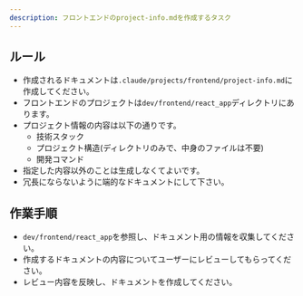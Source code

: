 ```yaml
---
description: フロントエンドのproject-info.mdを作成するタスク
---
```


## ルール

- 作成されるドキュメントは`.claude/projects/frontend/project-info.md`に作成してください。
- フロントエンドのプロジェクトは`dev/frontend/react_app`ディレクトリにあります。
- プロジェクト情報の内容は以下の通りです。
  - 技術スタック
  - プロジェクト構造(ディレクトリのみで、中身のファイルは不要)
  - 開発コマンド
- 指定した内容以外のことは生成しなくてよいです。
- 冗長にならないように端的なドキュメントにして下さい。

## 作業手順

- `dev/frontend/react_app`を参照し、ドキュメント用の情報を収集してください。
- 作成するドキュメントの内容についてユーザーにレビューしてもらってください。
- レビュー内容を反映し、ドキュメントを作成してください。
